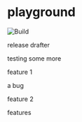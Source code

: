 # playground

![Build](https://github.com/josh-lester/playground/workflows/CI/badge.svg)

release drafter

testing some more

feature 1

a bug

feature 2

features
